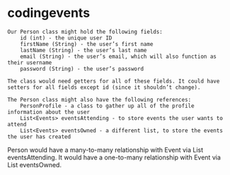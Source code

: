 # codingevents

    Our Person class might hold the following fields:
        id (int) - the unique user ID
        firstName (String) - the user’s first name
        lastName (String) - the user’s last name
        email (String) - the user’s email, which will also function as their username
        password (String) - the user’s password

    The class would need getters for all of these fields. It could have setters for all fields except id (since it shouldn’t change).

    The Person class might also have the following references:
        PersonProfile - a class to gather up all of the profile information about the user
        List<Events> eventsAttending - to store events the user wants to attend
        List<Events> eventsOwned - a different list, to store the events the user has created

Person would have a many-to-many relationship with Event via List<Events> eventsAttending. It would have a one-to-many relationship with Event via List<Events> eventsOwned.
